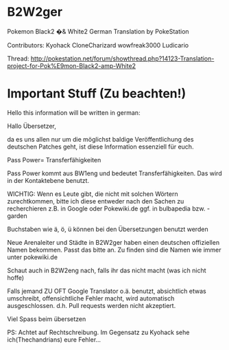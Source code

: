 B2W2ger
=======

Pokemon Black2 �& White2 German Translation by PokeStation

Contributors:
Kyohack
CloneCharizard
wowfreak3000
Ludicario

Thread: http://pokestation.net/forum/showthread.php?14123-Translation-project-for-Pok%E9mon-Black2-amp-White2

Important Stuff (Zu beachten!)
==============================

Hello this information will be written in german:

Hallo Übersetzer,

da es uns allen nur um die möglichst baldige Veröffentlichung des deutschen Patches geht,
ist diese Information essenziell für euch.

Pass Power= Transferfähigkeiten

Pass Power kommt aus BW1eng und bedeutet Transferfähigkeiten. Das wird in der Kontaktebene benutzt. 

WICHTIG:
Wenn es Leute gibt, die nicht mit solchen Wörtern zurechtkommen, bitte ich diese entweder nach den Sachen zu recherchieren
z.B. in Google oder Pokewiki.de ggf. in bulbapedia bzw. -garden

Buchstaben wie ä, ö, ü können bei den Übersetzungen benutzt werden

Neue Arenaleiter und Städte in B2W2ger haben einen deutschen offiziellen Namen bekommen. Passt das bitte an. Zu finden sind die Namen
wie immer unter pokewiki.de

Schaut auch in B2W2eng nach, falls ihr das nicht macht (was ich nicht hoffe)

Falls jemand ZU OFT Google Translator o.ä. benutzt, absichtlich etwas umschreibt, offensichtliche Fehler macht, wird
automatisch ausgeschlossen. d.h. Pull requests werden nicht akzeptiert.

Viel Spass beim übersetzen

PS: Achtet auf Rechtschreibung. Im Gegensatz zu Kyohack sehe ich(Thechandrians) eure Fehler...